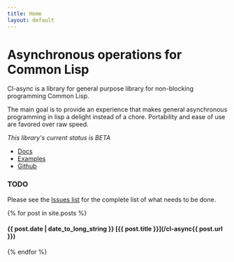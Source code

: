 ```yaml
---
title: Home
layout: default
---
```


Asynchronous operations for Common Lisp
=======================================
Cl-async is a library for general purpose library for non-blocking programming
Common Lisp.

The main goal is to provide an experience that makes general asynchronous 
programming in lisp a delight instead of a chore. Portability and ease of use
are favored over raw speed.

*This library's current status is BETA*

<div class="callout">
	<ul class="clear">
		<li><a href="/documentation">Docs</a></li>
		<li><a href="/examples">Examples</a></li>
		<li><a href="https://github.com/orthecreedence/cl-async">Github</a></li>
	</ul>
</div>

<a id="todo"></a>
### TODO
Please see the [Issues list](https://github.com/orthecreedence/cl-async/issues)
for the complete list of what needs to be done.

{% for post in site.posts %}
#### {{ post.date | date_to_long_string }} [{{ post.title }}](/cl-async{{ post.url }})
{% endfor %}

